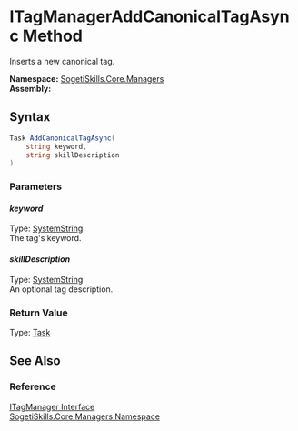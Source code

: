 ITagManagerAddCanonicalTagAsync Method
======================================
Inserts a new canonical tag.

**Namespace:** [SogetiSkills.Core.Managers][1]  
**Assembly:**

Syntax
------

```csharp
Task AddCanonicalTagAsync(
	string keyword,
	string skillDescription
)
```

### Parameters

#### *keyword*
Type: [SystemString][2]  
The tag's keyword.

#### *skillDescription*
Type: [SystemString][2]  
An optional tag description.

### Return Value
Type: [Task][3]

See Also
--------

### Reference
[ITagManager Interface][4]  
[SogetiSkills.Core.Managers Namespace][1]  

[1]: ../README.md
[2]: http://msdn.microsoft.com/en-us/library/s1wwdcbf
[3]: http://msdn.microsoft.com/en-us/library/dd235678
[4]: README.md